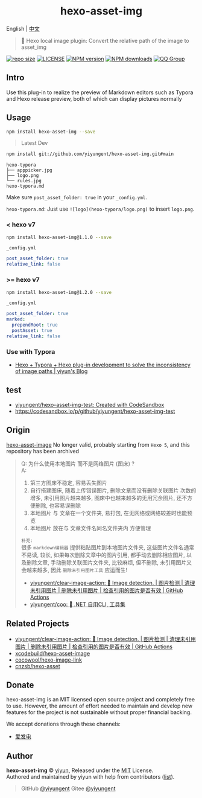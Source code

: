 ﻿<p align="center">
<!-- <img src="docs/.vuepress/public/images/logo.png" alt="hexo-asset-img"> -->
</p>
<h1 align="center">hexo-asset-img</h1>

English | [中文](README_zh.md)

> :cake: Hexo local image plugin: Convert the relative path of the image to asset_img

[![repo size](https://img.shields.io/github/repo-size/yiyungent/hexo-asset-img.svg?style=flat)]()
[![LICENSE](https://img.shields.io/github/license/yiyungent/hexo-asset-img.svg?style=flat)](https://github.com/yiyungent/hexo-asset-img/blob/master/LICENSE)
[![NPM version](https://img.shields.io/npm/v/hexo-asset-img.svg)](https://www.npmjs.com/package/hexo-asset-img)
[![NPM downloads](https://img.shields.io/npm/dt/hexo-asset-img)](https://www.npmjs.com/package/hexo-asset-img)
[![QQ Group](https://img.shields.io/badge/QQ%20Group-894031109-deepgreen)](https://jq.qq.com/?_wv=1027&k=q5R82fYN)

## Intro

Use this plug-in to realize the preview of Markdown editors such as Typora and Hexo release preview, both of which can display pictures normally

## Usage

```bash
npm install hexo-asset-img --save
```

> Latest Dev

```bash
npm install git://github.com/yiyungent/hexo-asset-img.git#main
```

```
hexo-typora
├── apppicker.jpg
├── logo.png
└── rules.jpg
hexo-typora.md
```

Make sure `post_asset_folder: true` in your `_config.yml`.

`hexo-typora.md`: Just use `![logo](hexo-typora/logo.png)` to insert `logo.png`.


### < hexo v7

```bash
npm install hexo-asset-img@1.1.0 --save
```

`_config.yml`

```yml
post_asset_folder: true
relative_link: false
```

### >= hexo v7

```bash
npm install hexo-asset-img@1.2.0 --save
```

`_config.yml`

```yml
post_asset_folder: true
marked:
  prependRoot: true
  postAsset: true
relative_link: false
```


### Use with Typora

- [Hexo + Typora + Hexo plug-in development to solve the inconsistency of image paths | yiyun's Blog](https://moeci.com/posts/hexo-typora)


## test

- [yiyungent/hexo-asset-img-test: Created with CodeSandbox](https://github.com/yiyungent/hexo-asset-img-test)
- https://codesandbox.io/p/github/yiyungent/hexo-asset-img-test


## Origin

[hexo-asset-image](https://github.com/xcodebuild/hexo-asset-image) No longer valid, probably starting from `Hexo 5`, and this repository has been archived 

> Q: 为什么使用本地图片 而不是网络图片 (图床) ?            
> A:
> 1. 第三方图床不稳定, 容易丢失图片    
> 2. 自行搭建图床, 随着上传错误图片, 删除文章而没有删除关联图片 次数的增多, 未引用图片越来越多, 图床中也越来越多的无用冗余图片, 还不方便删除, 也容易误删除     
> 3. 本地图片 与 文章在一个文件夹, 易打包, 在无网络或网络较差时也能预览   
> 4. 本地图片 放在与 文章文件名同名文件夹内 方便管理   
> 
> `补充:`  
> 很多 `markdown编辑器` 提供粘贴图片到本地图片文件夹, 这些图片文件名通常不易读, 较长, 如果每次删除文章中的图片引用, 都手动去删除相应图片, 以及删除文章, 手动删除关联图片文件夹, 比较麻烦, 但不删除, 未引用图片又会越来越多, 因此 `删除未引用图片工具` 应运而生!      
> - [yiyungent/clear-image-action: 🔧 Image detection. | 图片检测 | 清理未引用图片 | 删除未引用图片 | 检查引用的图片是否有效 | GitHub Actions](https://github.com/yiyungent/clear-image-action)
> - [yiyungent/coo: 🧰 .NET 自用CLI, 工具集](https://github.com/yiyungent/coo)


## Related Projects

- [yiyungent/clear-image-action: 🔧 Image detection. | 图片检测 | 清理未引用图片 | 删除未引用图片 | 检查引用的图片是否有效 | GitHub Actions](https://github.com/yiyungent/clear-image-action)
- [xcodebuild/hexo-asset-image](https://github.com/xcodebuild/hexo-asset-image)
- [cocowool/hexo-image-link](https://github.com/cocowool/hexo-image-link)
- [cnzsb/hexo-asset](https://github.com/cnzsb/hexo-asset)

## Donate

hexo-asset-img is an MIT licensed open source project and completely free to use. However, the amount of effort needed to maintain and develop new features for the project is not sustainable without proper financial backing.

We accept donations through these channels:

- <a href="https://afdian.net/@yiyun" target="_blank">爱发电</a>

## Author

**hexo-asset-img** © [yiyun](https://github.com/yiyungent), Released under the [MIT](./LICENSE) License.<br>
Authored and maintained by yiyun with help from contributors ([list](https://github.com/yiyungent/hexo-asset-img/contributors)).

> GitHub [@yiyungent](https://github.com/yiyungent) Gitee [@yiyungent](https://gitee.com/yiyungent)


